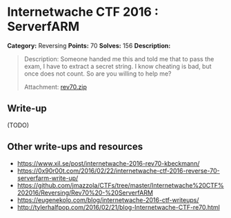 # Internetwache CTF 2016 : ServerfARM

**Category:** Reversing
**Points:** 70
**Solves:** 156
**Description:**

> Description: Someone handed me this and told me that to pass the exam, I have to extract a secret string. I know cheating is bad, but once does not count. So are you willing to help me?
> 
> 
> Attachment: [rev70.zip](./rev70.zip)


## Write-up

(TODO)

## Other write-ups and resources

* <https://www.xil.se/post/internetwache-2016-rev70-kbeckmann/>
* <https://0x90r00t.com/2016/02/22/internetwache-ctf-2016-reverse-70-serverfarm-write-up/>
* <https://github.com/jmazzola/CTFs/tree/master/Internetwache%20CTF%202016/Reversing/Rev70%20-%20ServerfARM>
* <https://eugenekolo.com/blog/internetwache-2016-ctf-writeups/>
* <http://tylerhalfpop.com/2016/02/21/blog-Internetwache-CTF-re70.html>
